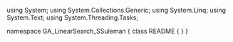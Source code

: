 ﻿using System;
using System.Collections.Generic;
using System.Linq;
using System.Text;
using System.Threading.Tasks;

namespace GA_LinearSearch_SSuleman
{
    class README
    {
    }
}
